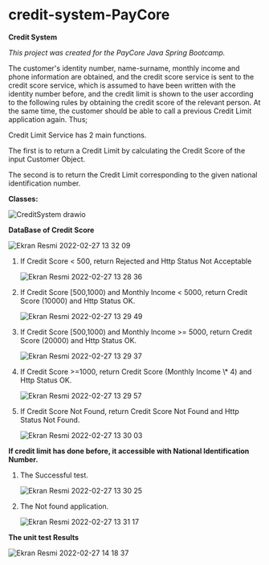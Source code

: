 # credit-system-PayCore
**Credit System** 

*This project was created for the PayCore Java Spring Bootcamp.*

The customer's identity number, name-surname, monthly income and phone information are obtained, and the credit score service is sent to the credit score service, which is assumed to have been written with the identity number before, and the credit limit is shown to the user according to the following rules by obtaining the credit score of the relevant person. At the same time, the customer should be able to call a previous Credit Limit application again. Thus;

Credit Limit Service has 2 main functions.

The first is to return a Credit Limit by calculating the Credit Score of the input Customer Object.

The second is to return the Credit Limit corresponding to the given national identification number.

**Classes:** 

![CreditSystem drawio](https://user-images.githubusercontent.com/58665552/155879223-1e212bd9-4595-4615-a0c9-9a187bfe1e4d.png)


**DataBase of Credit Score**

![Ekran Resmi 2022-02-27 13 32 09](https://user-images.githubusercontent.com/58665552/155879655-b876c263-74b5-4730-a739-7f286180dbec.png)

<ol> 
<li>If Credit Score < 500, return Rejected and Http Status Not Acceptable</li>
  
![Ekran Resmi 2022-02-27 13 28 36](https://user-images.githubusercontent.com/58665552/155879234-bd0bdf28-84ba-4da4-9181-8eb0144c9052.png)

<li>If Credit Score [500,1000) and Monthly Income < 5000, return Credit Score (10000) and Http Status OK.</li>
  
![Ekran Resmi 2022-02-27 13 29 49](https://user-images.githubusercontent.com/58665552/155879248-a70f7daf-22f8-4646-9e51-149527d6a5bf.png)

<li>If Credit Score [500,1000) and Monthly Income >= 5000, return Credit Score (20000) and Http Status OK.</li>

![Ekran Resmi 2022-02-27 13 29 37](https://user-images.githubusercontent.com/58665552/155879461-27d5b97a-7695-4b32-b047-41a698eeb6c8.png)

<li>If Credit Score >=1000, return Credit Score (Monthly Income \* 4) and Http Status OK.</li>
  
![Ekran Resmi 2022-02-27 13 29 57](https://user-images.githubusercontent.com/58665552/155879249-5e74000c-7b97-4d6c-aebb-dfd077c4997d.png)

<li>If Credit Score Not Found, return Credit Score Not Found and Http Status Not Found.</li>

![Ekran Resmi 2022-02-27 13 30 03](https://user-images.githubusercontent.com/58665552/155879251-39c4a41b-8f1e-433b-b968-8c862454e4ed.png)

</ol>

**If credit limit has done before, it accessible with National Identification Number.**

<ol>

<li>The Successful test.</li>

![Ekran Resmi 2022-02-27 13 30 25](https://user-images.githubusercontent.com/58665552/155879259-d3e8b53b-c5f2-4933-b895-4dbe5dab4dab.png)

<li>The Not found application. </li>

![Ekran Resmi 2022-02-27 13 31 17](https://user-images.githubusercontent.com/58665552/155879514-3cc6500d-f088-45c7-8fab-cb69919dcf81.png)

</ol>

**The unit test Results**

![Ekran Resmi 2022-02-27 14 18 37](https://user-images.githubusercontent.com/58665552/155880312-2c80f186-d4e4-42de-abda-129e7a319e32.png)

